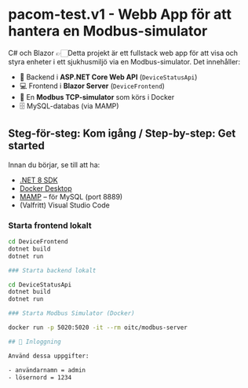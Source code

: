 # pacom-test.v1 - Webb App för att hantera en Modbus-simulator

C# och Blazor
👉🏻Detta projekt är ett fullstack web app för att visa och styra enheter i ett sjukhusmiljö via en Modbus-simulator.
Det innehåller:

- 🔧 Backend i **ASP.NET Core Web API** (`DeviceStatusApi`)
- 💻 Frontend i **Blazor Server** (`DeviceFrontend`)
- 🐳 En **Modbus TCP-simulator** som körs i Docker
- 🗄️ MySQL-databas (via MAMP)

## Steg-för-steg: Kom igång / Step-by-step: Get started

Innan du börjar, se till att ha:

- [.NET 8 SDK](https://dotnet.microsoft.com/en-us/download)
- [Docker Desktop](https://www.docker.com/products/docker-desktop)
- [MAMP](https://www.mamp.info/) – för MySQL (port 8889)
- (Valfritt) Visual Studio Code

### Starta frontend lokalt

````bash
cd DeviceFrontend
dotnet build
dotnet run

### Starta backend lokalt

cd DeviceStatusApi
dotnet build
dotnet run

### Starta Modbus Simulator (Docker)

docker run -p 5020:5020 -it --rm oitc/modbus-server

## 👤 Inloggning

Använd dessa uppgifter:

- användarnamn = admin
- lösernord = 1234



